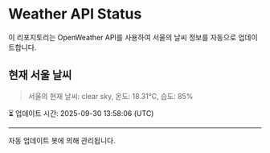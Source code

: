
# Weather API Status

이 리포지토리는 OpenWeather API를 사용하여 서울의 날씨 정보를 자동으로 업데이트합니다.

## 현재 서울 날씨
> 서울의 현재 날씨: clear sky, 온도: 18.31°C, 습도: 85%

⏳ 업데이트 시간: 2025-09-30 13:58:06 (UTC)

---
자동 업데이트 봇에 의해 관리됩니다.
